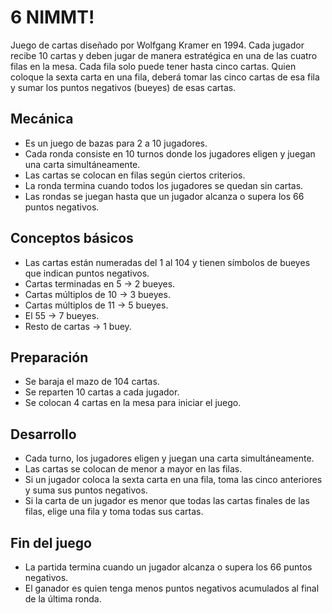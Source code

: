 6 NIMMT!
==========

Juego de cartas diseñado por Wolfgang Kramer en 1994. Cada jugador recibe 10 cartas y deben jugar de manera estratégica en una de las cuatro filas en la 
mesa. Cada fila solo puede tener hasta cinco cartas. Quien coloque la sexta carta en una fila, deberá tomar las cinco cartas de esa fila y sumar los puntos negativos (bueyes) de 
esas cartas.

## Mecánica

* Es un juego de bazas para 2 a 10 jugadores.
* Cada ronda consiste en 10 turnos donde los jugadores eligen y juegan una carta simultáneamente.
* Las cartas se colocan en filas según ciertos criterios.
* La ronda termina cuando todos los jugadores se quedan sin cartas.
* Las rondas se juegan hasta que un jugador alcanza o supera los 66 puntos negativos.

## Conceptos básicos

* Las cartas están numeradas del 1 al 104 y tienen símbolos de bueyes que indican puntos negativos.
* Cartas terminadas en 5 -> 2 bueyes.
* Cartas múltiplos de 10 -> 3 bueyes.
* Cartas múltiplos de 11 -> 5 bueyes.
* El 55 -> 7 bueyes.
* Resto de cartas -> 1 buey.

## Preparación

* Se baraja el mazo de 104 cartas.
* Se reparten 10 cartas a cada jugador.
* Se colocan 4 cartas en la mesa para iniciar el juego.

## Desarrollo

* Cada turno, los jugadores eligen y juegan una carta simultáneamente.
* Las cartas se colocan de menor a mayor en las filas.
* Si un jugador coloca la sexta carta en una fila, toma las cinco anteriores y suma sus puntos negativos.
* Si la carta de un jugador es menor que todas las cartas finales de las filas, elige una fila y toma todas sus cartas.

## Fin del juego

* La partida termina cuando un jugador alcanza o supera los 66 puntos negativos.
* El ganador es quien tenga menos puntos negativos acumulados al final de la última ronda.
